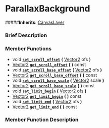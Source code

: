#  ParallaxBackground  
#####**Inherits:** [CanvasLayer](class_canvaslayer)

###  Brief Description  


###  Member Functions 
  * void  **[`set_scroll_offset`](#set_scroll_offset)**  **(** [Vector2](class_vector2) ofs  **)**
  * [Vector2](class_vector2)  **[`get_scroll_offset`](#get_scroll_offset)**  **(** **)** const
  * void  **[`set_scroll_base_offset`](#set_scroll_base_offset)**  **(** [Vector2](class_vector2) ofs  **)**
  * [Vector2](class_vector2)  **[`get_scroll_base_offset`](#get_scroll_base_offset)**  **(** **)** const
  * void  **[`set_scroll_base_scale`](#set_scroll_base_scale)**  **(** [Vector2](class_vector2) scale  **)**
  * [Vector2](class_vector2)  **[`get_scroll_base_scale`](#get_scroll_base_scale)**  **(** **)** const
  * void  **[`set_limit_begin`](#set_limit_begin)**  **(** [Vector2](class_vector2) ofs  **)**
  * [Vector2](class_vector2)  **[`get_limit_begin`](#get_limit_begin)**  **(** **)** const
  * void  **[`set_limit_end`](#set_limit_end)**  **(** [Vector2](class_vector2) ofs  **)**
  * [Vector2](class_vector2)  **[`get_limit_end`](#get_limit_end)**  **(** **)** const

###  Member Function Description  
